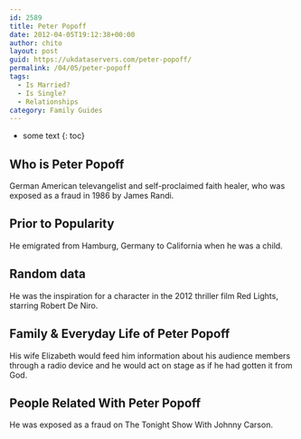 ```yaml
---
id: 2589
title: Peter Popoff
date: 2012-04-05T19:12:38+00:00
author: chito
layout: post
guid: https://ukdataservers.com/peter-popoff/
permalink: /04/05/peter-popoff
tags:
  - Is Married?
  - Is Single?
  - Relationships
category: Family Guides
---
```


* some text
{: toc}
          
          
## Who is  Peter Popoff
                  
                  
                  
German American televangelist and self-proclaimed faith healer, who was exposed as a fraud in 1986 by James Randi.
                  
                
                
                
## Prior to Popularity 
                  
                  
                  
He emigrated from Hamburg, Germany to California when he was a child.
                  
                
                
                
## Random data 
                  
                  
                  
He was the inspiration for a character in the 2012 thriller film Red Lights, starring Robert De Niro.
                  
                
                
                
## Family & Everyday Life of Peter Popoff
                  
                  
                  
His wife Elizabeth would feed him information about his audience members through a radio device and he would act on stage as if he had gotten it from God.
                  
                
                
                
## People Related With  Peter Popoff
                  
                  
                  
He was exposed as a fraud on The Tonight Show With Johnny Carson.
                  
                
              
            
          
          
          
    
    
  
